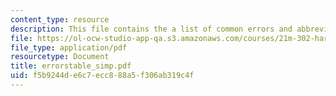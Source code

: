 ```yaml
---
content_type: resource
description: This file contains the a list of common errors and abbreviations.
file: https://ol-ocw-studio-app-qa.s3.amazonaws.com/courses/21m-302-harmony-and-counterpoint-ii-spring-2005/f5b9244de6c7ecc888a5f306ab319c4f_errorstable_simp.pdf
file_type: application/pdf
resourcetype: Document
title: errorstable_simp.pdf
uid: f5b9244d-e6c7-ecc8-88a5-f306ab319c4f
---
```

